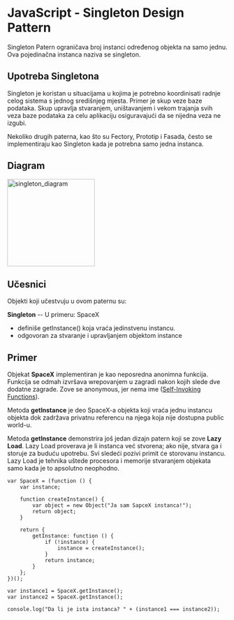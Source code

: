 # JavaScript - Singleton Design Pattern

Singleton Patern ograničava broj instanci određenog objekta na samo jednu. Ova pojedinačna instanca naziva se singleton.

## Upotreba Singletona

Singleton je koristan u situacijama u kojima je potrebno koordinisati radnje celog sistema s jednog središnjeg mjesta. Primer je skup veze baze podataka. Skup upravlja stvaranjem, uništavanjem i vekom trajanja svih veza baze podataka za celu aplikaciju osiguravajući da se nijedna veza ne izgubi. 

Nekoliko drugih paterna, kao što su Fectory, Prototip i Fasada, često se implementiraju kao Singleton kada je potrebna samo jedna instanca.

## Diagram 

<img width="200" alt="singleton_diagram" src="https://user-images.githubusercontent.com/21141150/205888517-0f166a8c-1e08-4898-860d-b44c6e820d6e.png">

## Učesnici

Objekti koji učestvuju u ovom paternu su:

**Singleton** -- U primeru: SpaceX
- definiše getInstance() koja vraća jedinstvenu instancu.
- odgovoran za stvaranje i upravljanjem objektom instance

## Primer

Objekat **SpaceX** implementiran je kao neposredna anonimna funkcija. Funkcija se odmah izvršava wrepovanjem u zagradi nakon kojih slede dve dodatne zagrade. Zove se anonymous, jer nema ime ([Self-Invoking Functions](https://www.w3schools.com/js/js_function_definition.asp#:~:text=Self%2DInvoking%20Functions,self%2Dinvoke%20a%20function%20declaration.)).

Metoda **getInstance** je deo SpaceX-a objekta koji vraća jednu instancu objekta dok zadržava privatnu referencu na njega koja nije dostupna public world-u.

Metoda **getInstance** demonstrira još jedan dizajn patern koji se zove **Lazy Load**. Lazy Load proverava je li instanca već stvorena; ako nije, stvara ga i storuje za buduću upotrebu. Svi sledeći pozivi primit će storovanu instancu. Lazy Load je tehnika uštede procesora i memorije stvaranjem objekata samo kada je to apsolutno neophodno.

```
var SpaceX = (function () {
    var instance;

    function createInstance() {
        var object = new Object("Ja sam SapceX instanca!");
        return object;
    }

    return {
        getInstance: function () {
            if (!instance) {
                instance = createInstance();
            }
            return instance;
        }
    };
})();

var instance1 = SpaceX.getInstance();
var instance2 = SpaceX.getInstance();

console.log("Da li je ista instanca? " + (instance1 === instance2));
```


